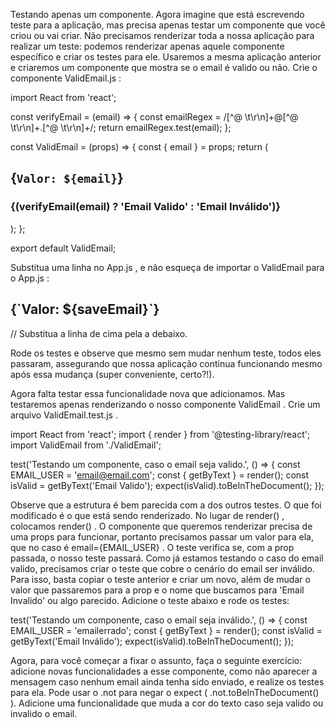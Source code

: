 Testando apenas um componente.
Agora imagine que está escrevendo teste para a aplicação, mas precisa apenas testar um componente que você criou ou vai criar. Não precisamos renderizar toda a nossa aplicação para realizar um teste: podemos renderizar apenas aquele componente específico e criar os testes para ele.
Usaremos a mesma aplicação anterior e criaremos um componente que mostra se o email é valido ou não. Crie o componente ValidEmail.js :

import React from 'react';

const verifyEmail = (email) => {
  const emailRegex = /[^@ \t\r\n]+@[^@ \t\r\n]+\.[^@ \t\r\n]+/;
  return emailRegex.test(email);
};

const ValidEmail = (props) => {
  const { email } = props;
  return (
    <div>
      <h2 data-testid="id-email-user">{`Valor: ${email}`}</h2>
      <h3>{(verifyEmail(email) ? 'Email Valido' : 'Email Inválido')}</h3>
    </div>
  );
};

export default ValidEmail;

Substitua uma linha no App.js , e não esqueça de importar o ValidEmail para o App.js :

<h2 data-testid="id-email-user">{`Valor: ${saveEmail}`}</h2>
// Substitua a linha de cima pela a debaixo.
<ValidEmail email={saveEmail}/>

Rode os testes e observe que mesmo sem mudar nenhum teste, todos eles passaram, assegurando que nossa aplicação continua funcionando mesmo após essa mudança (super conveniente, certo?!).

Agora falta testar essa funcionalidade nova que adicionamos. Mas testaremos apenas renderizando o nosso componente ValidEmail . Crie um arquivo ValidEmail.test.js .

import React from 'react';
import { render } from '@testing-library/react';
import ValidEmail from './ValidEmail';

test('Testando um componente, caso o email seja valido.', () => {
  const EMAIL_USER = 'email@email.com';
  const { getByText } = render(<ValidEmail email={EMAIL_USER} />);
  const isValid = getByText('Email Valido');
  expect(isValid).toBeInTheDocument();
});

Observe que a estrutura é bem parecida com a dos outros testes. O que foi modificado é o que está sendo renderizado. No lugar de render(<App />) , colocamos render(<ValidEmail email={EMAIL_USER} />) . O componente que queremos renderizar precisa de uma props para funcionar, portanto precisamos passar um valor para ela, que no caso é email={EMAIL_USER} . O teste verifica se, com a prop passada, o nosso teste passará.
Como já estamos testando o caso do email valido, precisamos criar o teste que cobre o cenário do email ser inválido. Para isso, basta copiar o teste anterior e criar um novo, além de mudar o valor que passaremos para a prop e o nome que buscamos para 'Email Invalido' ou algo parecido. Adicione o teste abaixo e rode os testes:

test('Testando um componente, caso o email seja inválido.', () => {
  const EMAIL_USER = 'emailerrado';
  const { getByText } = render(<ValidEmail email={EMAIL_USER} />);
  const isValid = getByText('Email Inválido');
  expect(isValid).toBeInTheDocument();
});

Agora, para você começar a fixar o assunto, faça o seguinte exercício: adicione novas funcionalidades a esse componente, como não aparecer a mensagem caso nenhum email ainda tenha sido enviado, e realize os testes para ela. Pode usar o .not para negar o expect ( .not.toBeInTheDocument() ). Adicione uma funcionalidade que muda a cor do texto caso seja valido ou invalido o email.

